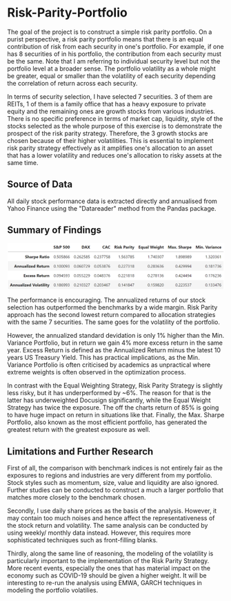 # Risk-Parity-Portfolio

The goal of the project is to construct a simple risk parity portfolio. On a purist perspective, a risk parity portfolio means that there is an equal contribution of risk from each security in one's portfolio. For example, if one has 8 securities of in his portfolio, the contribution from each security must be the same. Note that I am referring to individual security level but not the portfolio level at a broader sense. The portfolio volatility as a whole might be greater, equal or smaller than the volatility of each security depending the correlation of return across each security.

In terms of security selection, I have selected 7 securities. 3 of them are REITs, 1 of them is a family office that has a heavy exposure to private equity and the remaining ones are growth stocks from various industries. There is no specific preference in terms of market cap, liquidity, style of the stocks selected as the whole purpose of this exercise is to demonstrate the prospect of the risk parity strategy. Therefore, the 3 growth stocks are chosen because of their higher volatilities. This is essential to implement risk parity strategy effectively as it amplifies one's allocation to an asset that has a lower volatility and reduces one's allocation to risky assets at the same time.

## Source of Data

All daily stock performance data is extracted directly and annualised from Yahoo Finance using the "Datareader" method from the Pandas package.


## Summary of Findings

![](Performance%20Results%20Table.PNG)

The performance is encouraging. The annualized returns of our stock selection has outperformed the benchmarks by a wide margin. Risk Parity approach has the second lowest return compared to allocation strategies with the same 7 securities. The same goes for the volatility of the portfolio.

However, the annualized standard devidation is only 1% higher than the Min. Variance Portfolio, but in return we gain 4% more excess return in the same year. Excess Return is defined as the Annualized Return minus the latest 10 years US Treasury Yield. This has practical implications, as the Min. Variance Portfolio is often criticised by academics as unpractical where extreme weights is often observed in the optimization process.

In contrast with the Equal Weighting Strategy, Risk Parity Strategy is slightly less risky, but it has underperformed by ~6%. The reason for that is the latter has underweighted Docusign significantly, while the Equal Weight Strategy has twice the exposure. The off the charts return of 85% is going to have huge impact on return in situations like that. Finally, the Max. Sharpe Portfolio, also known as the most efficient portfolio, has generated the greatest return with the greatest exposure as well.

## Limitations and Further Research
First of all, the comparison with benchmark indices is not entirely fair as the exposures to regions and industries are very different from my portfolio. Stock styles such as momentum, size, value and liquidity are also ignored. Further studies can be conducted to construct a much a larger portfolio that matches more closely to the benchmark chosen.

Secondly, I use daily share prices as the basis of the analysis. However, it may contain too much noises and hence affect the representativeness of the stock return and volatility. The same analysis can be conducted by using weekly/ monthly data instead. However, this requires more sophisticated techniques such as front-filling blanks.

Thirdly, along the same line of reasoning, the modeling of the volatility is particularly important to the implementation of the Risk Parity Strategy. More recent events, especially the ones that has material impact on the economy such as COVID-19 should be given a higher weight. It will be interesting to re-run the analysis using EMWA, GARCH techniques in modeling the portfolio volatilies.
